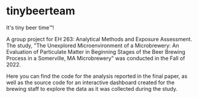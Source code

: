 # tinybeerteam

It's tiny beer time™️!

A group project for EH 263: Analytical Methods and Exposure Assessment. The study, "The Unexplored Microenvironment of a Microbrewery: An Evaluation of Particulate Matter in Beginning Stages of the Beer Brewing Process in a Somerville, MA Microbrewery" was conducted in the Fall of 2022. 

Here you can find the code for the analysis reported in the final paper, as well as the source code for an interactive dashboard created for the brewing staff to explore the data as it was collected during the study.
